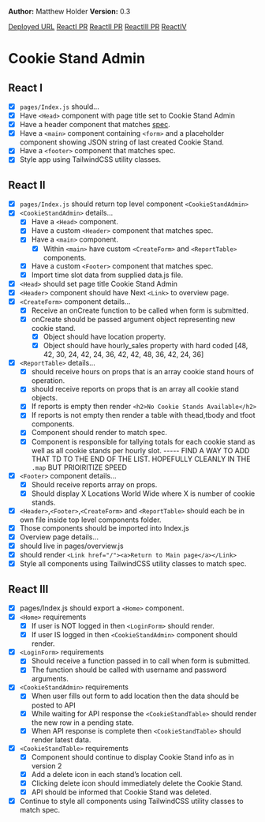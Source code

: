 **Author:** Matthew Holder
**Version:** 0.3

[Deployed URL](https://cookie-stand-admin-weld.vercel.app/)
[ReactI PR](https://github.com/holdermatthew5/cookie_stand_admin/pull/1#issue-615550657)
[ReactII PR](https://github.com/holdermatthew5/cookie_stand_admin/pull/2#issue-616456846)
[ReactIII PR](https://github.com/holdermatthew5/cookie_stand_admin/pull/3#issue-616542650)
[ReactIV](https://github.com/holdermatthew5/cookie_stand_admin/pull/4#issue-620711048)

# Cookie Stand Admin

## React I

- [x] `pages/Index.js` should…
- [x] Have `<Head>` component with page title set to Cookie Stand Admin
- [x] Have a header component that matches [spec](https://codefellows.github.io/code-401-python-guide/curriculum/class-37/lab/cookie-stand-admin-version-1.png).
- [x] Have a `<main>` component containing `<form>` and a placeholder component showing JSON string of last created Cookie Stand.
- [x] Have a `<footer>` component that matches spec.
- [x] Style app using TailwindCSS utility classes.

## React II

- [x] `pages/Index.js` should return top level component `<CookieStandAdmin>`
- [x] `<CookieStandAdmin>` details…
    - [x] Have a `<Head>` component.
    - [x] Have a custom `<Header>` component that matches spec.
    - [x] Have a `<main>` component.
        - [x] Within `<main>` have custom `<CreateForm>` and `<ReportTable>` components.
    - [x] Have a custom `<Footer>` component that matches spec.
    - [x] Import time slot data from supplied data.js file.
- [x] `<Head>` should set page title Cookie Stand Admin
- [x] `<Header>` component should have Next `<Link>` to overview page.
- [x] `<CreateForm>` component details…
    - [x] Receive an onCreate function to be called when form is submitted.
    - [x] onCreate should be passed argument object representing new cookie stand.
        - [x] Object should have location property.
        - [x] Object should have hourly_sales property with hard coded [48, 42, 30, 24, 42, 24, 36, 42, 42, 48, 36, 42, 24, 36]
- [x] `<ReportTable>` details…
    - [x] should receive hours on props that is an array cookie stand hours of operation.
    - [x] should receive reports on props that is an array all cookie stand objects.
    - [x] If reports is empty then render `<h2>No Cookie Stands Available</h2>`
    - [x] If reports is not empty then render a table with thead,tbody and tfoot components.
    - [x] Component should render to match spec.
    - [x] Component is responsible for tallying totals for each cookie stand as well as all cookie stands per hourly slot.
        ----- FIND A WAY TO ADD THAT TD TO THE END OF THE LIST. HOPEFULLY CLEANLY IN THE `.map` BUT PRIOIRITIZE SPEED
- [x] `<Footer>` component details…
    - [x] Should receive reports array on props.
    - [x] Should display X Locations World Wide where X is number of cookie stands.
- [x] `<Header>`,`<Footer>`,`<CreateForm>` and `<ReportTable>` should each be in own file inside top level components folder.
- [x] Those components should be imported into Index.js
- [x] Overview page details…
- [x] should live in pages/overview.js
- [x] should render `<Link href="/"><a>Return to Main page</a></Link>`
- [x] Style all components using TailwindCSS utility classes to match spec.

## React III

- [x] pages/Index.js should export a `<Home>` component.
- [x] `<Home>` requirements
    - [x] If user is NOT logged in then `<LoginForm>` should render.
    - [x] If user IS logged in then `<CookieStandAdmin>` component should render.
- [x] `<LoginForm>` requirements
    - [x] Should receive a function passed in to call when form is submitted.
    - [x] The function should be called with username and password arguments.
- [x] `<CookieStandAdmin>` requirements
    - [x] When user fills out form to add location then the data should be posted to API
    - [x] While waiting for API response the `<CookieStandTable>` should render the new row in a pending state.
    - [x] When API response is complete then `<CookieStandTable>` should render latest data.
- [x] `<CookieStandTable>` requirements
    - [x] Component should continue to display Cookie Stand info as in version 2
    - [x] Add a delete icon in each stand’s location cell.
    - [x] Clicking delete icon should immediately delete the Cookie Stand.
    - [x] API should be informed that Cookie Stand was deleted.
- [x] Continue to style all components using TailwindCSS utility classes to match spec.

<!-- # Next.js + Tailwind CSS Example

This example shows how to use [Tailwind CSS](https://tailwindcss.com/) (v2.1) with Next.js. It follows the steps outlined in the official [Tailwind docs](https://tailwindcss.com/docs/guides/nextjs).

It uses the new [`Just-in-Time Mode`](https://tailwindcss.com/docs/just-in-time-mode) for Tailwind CSS.

## Deploy your own

Deploy the example using [Vercel](https://vercel.com?utm_source=github&utm_medium=readme&utm_campaign=next-example):

[![Deploy with Vercel](https://vercel.com/button)](https://vercel.com/new/git/external?repository-url=https://github.com/vercel/next.js/tree/canary/examples/with-tailwindcss&project-name=with-tailwindcss&repository-name=with-tailwindcss)

## How to use

Execute [`create-next-app`](https://github.com/vercel/next.js/tree/canary/packages/create-next-app) with [npm](https://docs.npmjs.com/cli/init) or [Yarn](https://yarnpkg.com/lang/en/docs/cli/create/) to bootstrap the example:

```bash
npx create-next-app --example with-tailwindcss with-tailwindcss-app
# or
yarn create next-app --example with-tailwindcss with-tailwindcss-app
```

Deploy it to the cloud with [Vercel](https://vercel.com/new?utm_source=github&utm_medium=readme&utm_campaign=next-example) ([Documentation](https://nextjs.org/docs/deployment)). -->
